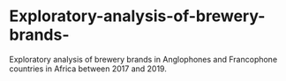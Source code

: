 # Exploratory-analysis-of-brewery-brands-
Exploratory analysis of brewery brands in Anglophones and Francophone countries in Africa between 2017 and 2019.
